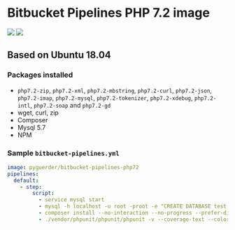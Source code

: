 # Bitbucket Pipelines PHP 7.2 image

[![](https://images.microbadger.com/badges/version/pyguerder/bitbucket-pipelines-php72.svg)](https://microbadger.com/images/pyguerder/bitbucket-pipelines-php72 "Get your own version badge on microbadger.com") [![](https://images.microbadger.com/badges/image/pyguerder/bitbucket-pipelines-php72.svg)](https://microbadger.com/images/pyguerder/bitbucket-pipelines-php72 "Get your own image badge on microbadger.com")

## Based on Ubuntu 18.04

### Packages installed

- `php7.2-zip`, `php7.2-xml`, `php7.2-mbstring`, `php7.2-curl`, `php7.2-json`, `php7.2-imap`, `php7.2-mysql`, `php7.2-tokenizer`, `php7.2-xdebug`, `php7.2-intl`, `php7.2-soap` and `php7.2-gd`
- wget, curl, zip
- Composer
- Mysql 5.7
- NPM

### Sample `bitbucket-pipelines.yml`

```YAML
image: pyguerder/bitbucket-pipelines-php72
pipelines:
  default:
    - step:
        script:
          - service mysql start
          - mysql -h localhost -u root -proot -e "CREATE DATABASE test;"
          - composer install --no-interaction --no-progress --prefer-dist
          - ./vendor/phpunit/phpunit/phpunit -v --coverage-text --colors=never --stderr
```
